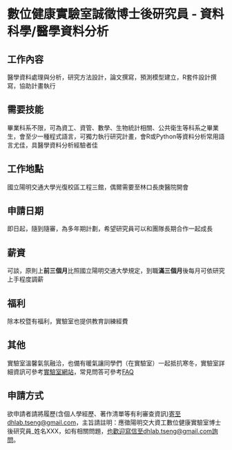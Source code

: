 # 數位健康實驗室誠徵博士後研究員 - 資料科學/醫學資料分析

## 工作內容
醫學資料處理與分析，研究方法設計，論文撰寫，預測模型建立，R套件設計撰寫，協助計畫執行

## 需要技能
畢業科系不限，可為資工、資管、數學、生物統計相關、公共衛生等科系之畢業生，會至少一種程式語言，可獨力執行研究計畫，會R或Python等資料分析常用語言尤佳，具醫學資料分析經驗者佳

## 工作地點
國立陽明交通大學光復校區工程三館，偶爾需要至林口長庚醫院開會

## 申請日期
即日起，隨到隨審，為多年期計劃，希望研究員可以和團隊長期合作一起成長

## 薪資
可談，原則上**前三個月**比照國立陽明交通大學規定，到職**滿三個月**後每月可依研究上手程度調薪

## 福利
除本校暨有福利，實驗室也提供教育訓練經費

## 其他
實驗室溫馨氣氛融洽，也備有暖氣讓同學們（在實驗室）一起抵抗寒冬，實驗室詳細資訊可參考[實驗室網站](https://dhlab-tseng.github.io/)，常見問答可參考[FAQ](https://github.com/DHLab-tseng/Resources/blob/master/FAQ.md)


## 申請方式
欲申請者請將履歷(含個人學經歷、著作清單等有利審查資訊)寄至dhlab.tseng@gmail.com，主旨請註明：應徵陽明交大資工數位健康實驗室博士後研究員_姓名XXX，如有相關問題，也歡迎寫信至dhlab.tseng@gmail.com詢問。
